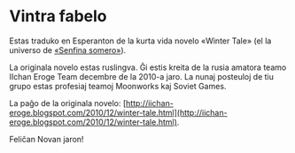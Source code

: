 # Vintra fabelo

Estas traduko en Esperanton de la kurta vida novelo «Winter Tale» (el la universo de [«Senfina somero»](https://eo.wikipedia.org/wiki/Senfina_somero)).

La originala novelo estas ruslingva.
Ĝi estis kreita de la rusia amatora teamo IIchan Eroge Team decembre de la 2010-a jaro.
La nunaj posteuloj de tiu grupo estas profesiaj teamoj Moonworks kaj Soviet Games.

La paĝo de la originala novelo: [http://iichan-eroge.blogspot.com/2010/12/winter-tale.html](http://iichan-eroge.blogspot.com/2010/12/winter-tale.html).

Feliĉan Novan jaron!
